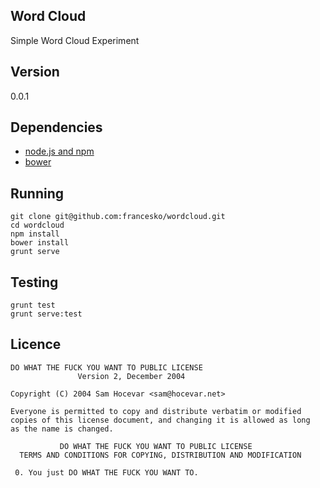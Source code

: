 ## Word Cloud

Simple Word Cloud Experiment

## Version

0.0.1

## Dependencies

- [node.js and npm](https://gist.github.com/isaacs/579814)
- [bower](http://bower.io/)

## Running

    git clone git@github.com:francesko/wordcloud.git
    cd wordcloud
    npm install
    bower install
    grunt serve

## Testing

    grunt test
    grunt serve:test

## Licence

    DO WHAT THE FUCK YOU WANT TO PUBLIC LICENSE
                   Version 2, December 2004

    Copyright (C) 2004 Sam Hocevar <sam@hocevar.net>

    Everyone is permitted to copy and distribute verbatim or modified
    copies of this license document, and changing it is allowed as long
    as the name is changed.

               DO WHAT THE FUCK YOU WANT TO PUBLIC LICENSE
      TERMS AND CONDITIONS FOR COPYING, DISTRIBUTION AND MODIFICATION

     0. You just DO WHAT THE FUCK YOU WANT TO.